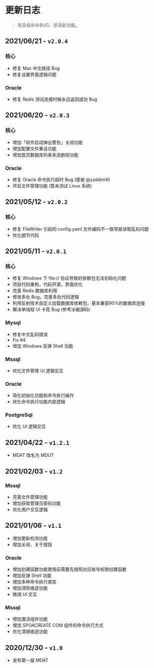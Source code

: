 # 更新日志
> 有空会补补BUG、添添新功能。

## 2021/06/21 - `v2.0.4`
### 核心
* 修复 Mac 中文路径 Bug
* 修复设置界面逻辑问题

### Oracle
* 修复 Redis 测试连接时候永远返回成功 Bug

## 2021/06/20 - `v2.0.3`
### 核心
* 增加「软件启动弹出警告」关闭功能
* 增加配置文件重设功能
* 增加首页数据库列表多选删除功能

### Oracle
* 修复 Oracle 命令执行超时 Bug (感谢 @yzddmr6)
* 开启文件管理功能 (暂未测试 Linux 系统)

## 2021/05/12 - `v2.0.2`
### 核心
* 修复 FileWriter 引起的 config.yaml 文件编码不一致导致读取乱码问题
* 优化细节代码

## 2021/05/11 - `v2.0.1 `
### 核心
* 修复 Windows 下 file:// 协议导致的依赖包无法初始化问题
* 项目代码重构，代码开源，界面优化
* 完善 Redis 数据库利用
* 修改多处 Bug，完善多处代码逻辑
* 利用反射技术自定义加载数据库依赖包，基本兼容90%的数据库连接
* 解决单线程 UI 卡死 Bug (参考冰蝎源码)
### Mysql
* 修复中文乱码错误
* Fix #4
* 增加 Windows 反弹 Shell 功能

### Mssql
* 优化文件管理 UI 逻辑交互

### Oracle
* 简化初始化功能和命令执行操作
* 优化命令执行功能内部逻辑
### PostgreSql
* 优化 UI 逻辑交互

## 2021/04/22 - `v1.2.1`
* MDAT 改名为 MDUT

## 2021/02/03 - `v1.2`
### Mssql
* 完善文件管理功能
* 增加获取管理员密码功能
* 优化用户交互逻辑

## 2021/01/06 - `v1.1`
* 增加更新检测功能
* 增加关闭、关于按钮

### Oracle
* 增加创建函数功能使用前需要先按照对应账号权限创建函数
* 增加反弹 Shell 功能
* 增加多种命令执行类型
* 增加清除痕迹功能
* 微调 UI 交互

### Mssql
* 增加激活组件功能
* 增加 SPOACREATE COM 组件的命令执行方式
* 优化清理痕迹功能

## 2020/12/30 - `v1.0`
* 发布第一版 MDAT
